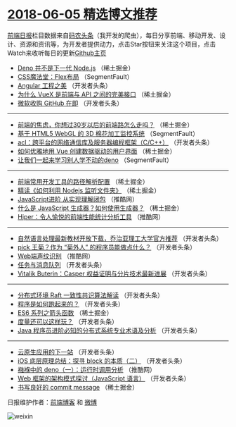 # [2018-06-05 精选博文推荐](https://toutiao.qdkfweb.cn/date/2018/06/05)

[前端日报](https://qdkfweb.cn/c/news)栏目数据来自[码农头条](https://toutiao.qdkfweb.cn/)（我开发的爬虫），每日分享前端、移动开发、设计、资源和资讯等，为开发者提供动力，点击Star按钮来关注这个项目，点击Watch来收听每日的更新[Github主页](https://github.com/kujian/frontendDaily)
* [Deno 并不是下一代 Node.js](https://toutiao.qdkfweb.cn/76513.html) （稀土掘金）
* [CSS魔法堂：Flex布局](https://toutiao.qdkfweb.cn/76530.html) （SegmentFault）
* [Angular 工程之美](https://toutiao.qdkfweb.cn/76543.html) （开发者头条）
* [为什么 VueX 是前端与 API 之间的完美接口](https://toutiao.qdkfweb.cn/76507.html) （稀土掘金）
* [微软收购 GitHub 在即](https://toutiao.qdkfweb.cn/76558.html) （开发者头条）

***
* [前端的焦虑，你想过30岁以后的前端路怎么走吗？](https://toutiao.qdkfweb.cn/76505.html) （稀土掘金）
* [基于 HTML5 WebGL 的 3D 棉花加工监控系统](https://toutiao.qdkfweb.cn/76532.html) （SegmentFault）
* [acl：跨平台的网络通信库及服务器编程框架（C/C++）](https://toutiao.qdkfweb.cn/76546.html) （开发者头条）
* [如何优雅地用 Vue 创建数据驱动的用户界面](https://toutiao.qdkfweb.cn/76510.html) （稀土掘金）
* [让我们一起来学习别人学不动的deno](https://toutiao.qdkfweb.cn/76535.html) （SegmentFault）

***
* [前端常用开发工具的路径解析配置](https://toutiao.qdkfweb.cn/76500.html) （稀土掘金）
* [精读《如何利用 Nodejs 监听文件夹》](https://toutiao.qdkfweb.cn/76511.html) （稀土掘金）
* [JavaScript进阶 从实现理解闭包](https://toutiao.qdkfweb.cn/76604.html) （推酷网）
* [什么是 JavaScript 生成器？如何使用生成器？](https://toutiao.qdkfweb.cn/76502.html) （稀土掘金）
* [Hiper：令人愉悦的前端性能统计分析工具](https://toutiao.qdkfweb.cn/76602.html) （推酷网）

***
* [自然语言处理最新教材开放下载，乔治亚理工大学官方推荐](https://toutiao.qdkfweb.cn/76541.html) （开发者头条）
* [pick 王菊？作为 “菊外人” 的程序员能做点什么？](https://toutiao.qdkfweb.cn/76547.html) （开发者头条）
* [Web端声纹识别](https://toutiao.qdkfweb.cn/76605.html) （推酷网）
* [任务与消息队列](https://toutiao.qdkfweb.cn/76542.html) （开发者头条）
* [Vitalik Buterin：Casper 权益证明与分片技术最新进展](https://toutiao.qdkfweb.cn/76555.html) （开发者头条）

***
* [分布式环境 Raft 一致性共识算法解读](https://toutiao.qdkfweb.cn/76556.html) （开发者头条）
* [程序是如何跑起来的？](https://toutiao.qdkfweb.cn/76545.html) （开发者头条）
* [ES6 系列之箭头函数](https://toutiao.qdkfweb.cn/76509.html) （稀土掘金）
* [度量还可以这样玩？](https://toutiao.qdkfweb.cn/76559.html) （开发者头条）
* [Java 程序员进阶必知的分布式系统专业术语及分析](https://toutiao.qdkfweb.cn/76538.html) （开发者头条）

***
* [云原生应用的下一站](https://toutiao.qdkfweb.cn/76560.html) （开发者头条）
* [iOS 底层原理总结：探寻 block 的本质（二）](https://toutiao.qdkfweb.cn/76550.html) （开发者头条）
* [襁褓中的 deno（一）：运行时调用分析](https://toutiao.qdkfweb.cn/76582.html) （推酷网）
* [Web 框架的架构模式探讨（JavaScript 语言）](https://toutiao.qdkfweb.cn/76539.html) （开发者头条）
* [书写良好的 commit message](https://toutiao.qdkfweb.cn/76501.html) （稀土掘金）

日报维护作者：[前端博客](https://qdkfweb.cn/) 和 [微博](https://qdkfweb.cn/go/weibo)

![weixin](https://user-images.githubusercontent.com/3055447/38468989-651132ac-3b80-11e8-8e6b-15122322a9d7.png)